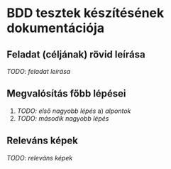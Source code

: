 # BDD tesztek készítésének dokumentációja

## Feladat (céljának) rövid leírása

_TODO: feladat leírása_

## Megvalósítás főbb lépései

1) _TODO: első nagyobb lépés_
  a) _alpontok_
2) _TODO: második nagyobb lépés_

## Releváns képek

_TODO: releváns képek_
